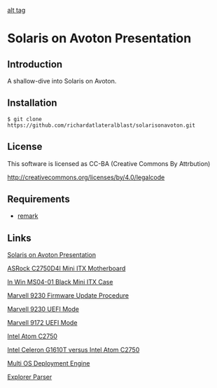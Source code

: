 [alt tag](https://raw.githubusercontent.com/richardatlateralblast/solarisonavoton/master/atominside.jpg)

# Solaris on Avoton Presentation

Introduction
------------

A shallow-dive into Solaris on Avoton.

Installation
------------

```
$ git clone https://github.com/richardatlateralblast/solarisonavoton.git
```

License
-------

This software is licensed as CC-BA (Creative Commons By Attrbution)

http://creativecommons.org/licenses/by/4.0/legalcode

Requirements
------------

- [remark](https://github.com/gnab/remark)

Links
-----

<a href="https://github.com/richardatlateralblast/solarisonavoton">Solaris on Avoton Presentation</a>

<a href="http://www.asrockrack.com/general/productdetail.asp?Model=C2750D4I#Specifications">ASRock C2750D4I Mini ITX Motherboard</a>

<a href="http://www.in-win.com.tw/Server/zh/goods.php?act=view&id=IW-MS04-01">In Win MS04-01 Black Mini ITX Case</a> 

<a href="http://www.asrockrack.com/support/faq.asp?k=Marvell+9230+FW+update+Procedure">Marvell 9230 Firmware Update Procedure</a>

<a href="http://www.asrockrack.com/support/faq.asp?k=I+can%27t+see+Marvell+9230+option+ROM+when+I+select+Marvell+9230+UEFI+mode.+How+to+add+Marvell+9230+UEFI+option+ROM%3F">Marvell 9230 UEFI Mode</a>

<a href="http://www.asrockrack.com/support/faq.asp?k=I+can%27t+see+Marvell+9172+option+ROM+when+I+select+Marvell+9172+UEFI+mode.+How+to+add+Marvell+9172+UEFI+option+ROM%3F">Marvell 9172 UEFI Mode</a>

<a href="http://ark.intel.com/products/77987/Intel-Atom-Processor-C2750-4M-Cache-2_40-GHz">Intel Atom C2750</a>

<a href="http://cpuboss.com/cpus/Intel-Celeron-G1610T-vs-Intel-Atom-C2750">Intel Celeron G1610T versus Intel Atom C2750</a>

<a href="https://github.com/lateralblast/mode">Multi OS Deployment Engine</a>

<a href="https://github.com/lateralblast/parsec">Explorer Parser</a>